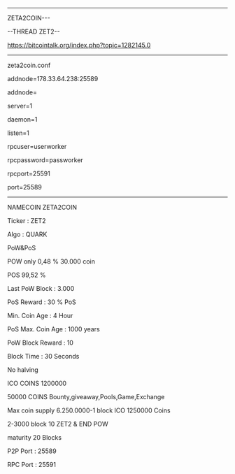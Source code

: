 ---
ZETA2COIN---

--THREAD ZET2--

https://bitcointalk.org/index.php?topic=1282145.0


-----------------------------

zeta2coin.conf

addnode=178.33.64.238:25589

addnode=

server=1

daemon=1

listen=1

rpcuser=userworker

rpcpassword=passworker

rpcport=25591

port=25589

-----------------------------

NAMECOIN ZETA2COIN


Ticker : ZET2


Algo : QUARK


PoW&PoS 


POW only 0,48 % 30.000 coin

POS 99,52 %


Last PoW Block : 3.000


PoS Reward : 30 %
PoS 

Min. Coin Age : 4 Hour


PoS Max. Coin Age : 1000 years

PoW Block Reward : 10

Block Time : 30 Seconds

No halving 

ICO COINS  1200000 


50000 COINS Bounty,giveaway,Pools,Game,Exchange

Max coin supply 6.250.0000-1 block ICO 1250000 Coins

2-3000 block 10 ZET2 & END POW

maturity 20 Blocks

P2P Port : 25589

RPC Port : 25591

